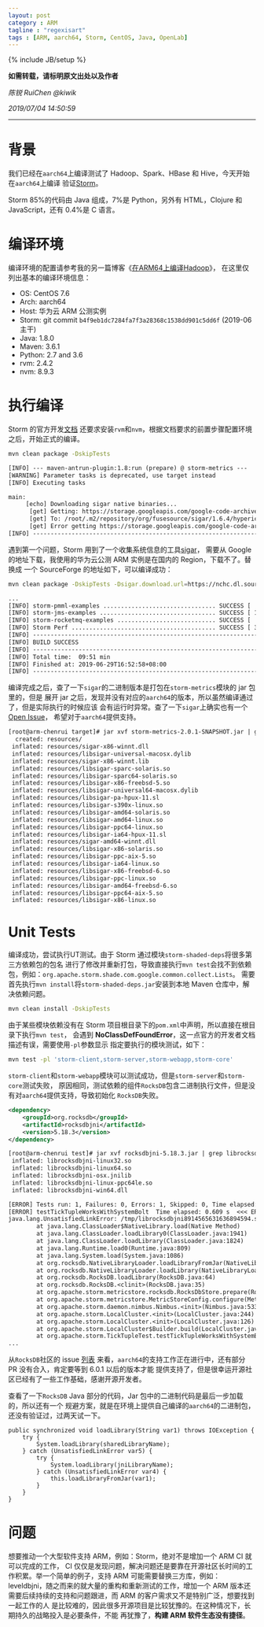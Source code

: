 ```yaml
---
layout: post
category : ARM
tagline : "regexisart"
tags : [ARM, aarch64, Storm, CentOS, Java, OpenLab]
---
```

{% include JB/setup %}

**如需转载，请标明原文出处以及作者**

*陈锐 RuiChen @kiwik*

*2019/07/04 14:50:59*

----------

# 背景 #

我们已经在`aarch64`上编译测试了 Hadoop、Spark、HBase 和 Hive，今天开始在`aarch64`上编译
验证[Storm](https://github.com/apache/storm)。

Storm 85%的代码由 Java 组成，7%是 Python，另外有 HTML，Clojure 和 JavaScript，还有
0.4%是 C 语言。

# 编译环境 #

编译环境的配置请参考我的另一篇博客《[在ARM64上编译Hadoop](https://kiwik.github.io/arm/2019/05/20/%E5%9C%A8-ARM64-%E4%B8%8A%E7%BC%96%E8%AF%91-Hadoop)》，
在这里仅列出基本的编译环境信息：

- OS: CentOS 7.6
- Arch: aarch64
- Host: 华为云 ARM 公测实例
- Storm: git commit `b4f9eb1dc7284fa7f3a28368c1538dd901c5dd6f` (2019-06主干)
- Java: 1.8.0
- Maven: 3.6.1
- Python: 2.7 and 3.6
- rvm: 2.4.2
- nvm: 8.9.3

# 执行编译 #

Storm 的官方开发[文档](https://github.com/apache/storm/blob/master/DEVELOPER.md#build-the-code-and-run-the-tests)
还要求安装`rvm`和`nvm`，根据文档要求的前置步骤配置环境之后，开始正式的编译。

```bash
mvn clean package -DskipTests
```
```txt
[INFO] --- maven-antrun-plugin:1.8:run (prepare) @ storm-metrics ---
[WARNING] Parameter tasks is deprecated, use target instead
[INFO] Executing tasks

main:
     [echo] Downloading sigar native binaries...
      [get] Getting: https://storage.googleapis.com/google-code-archive-downloads/v2/code.google.com/magelan/hyperic-sigar-1.6.4.zip
      [get] To: /root/.m2/repository/org/fusesource/sigar/1.6.4/hyperic-sigar-1.6.4.zip
      [get] Error getting https://storage.googleapis.com/google-code-archive-downloads/v2/code.google.com/magelan/hyperic-sigar-1.6.4.zip to /root/.m2/repository/org/fusesource/sigar/1.6.4/hyperic-sigar-1.6.4.zip
[INFO] ------------------------------------------------------------------------
```

遇到第一个问题，Storm 用到了一个收集系统信息的工具[sigar](https://github.com/hyperic/sigar)，
需要从 Google 的地址下载，我使用的华为云公测 ARM 实例是在国内的 Region，下载不了。替换成
一个 SourceForge 的地址如下，可以编译成功：

```bash
mvn clean package -DskipTests -Dsigar.download.url=https://nchc.dl.sourceforge.net/project/sigar/sigar/1.6/hyperic-sigar-1.6.4.zip
```
```txt
...
[INFO] storm-pmml-examples ................................ SUCCESS [  1.505 s]
[INFO] storm-jms-examples ................................. SUCCESS [ 16.925 s]
[INFO] storm-rocketmq-examples ............................ SUCCESS [  1.869 s]
[INFO] Storm Perf ......................................... SUCCESS [ 32.079 s]
[INFO] ------------------------------------------------------------------------
[INFO] BUILD SUCCESS
[INFO] ------------------------------------------------------------------------
[INFO] Total time:  09:51 min
[INFO] Finished at: 2019-06-29T16:52:58+08:00
[INFO] ------------------------------------------------------------------------
```

编译完成之后，查了一下`sigar`的二进制版本是打包在`storm-metrics`模块的 jar 包里的，但是
展开 jar 之后，发现并没有对应的`aarch64`的版本，所以虽然编译通过了，但是实际执行的时候应该
会有运行时异常。查了一下`sigar`上确实也有一个[Open Issue](https://github.com/hyperic/sigar/issues/104)，
希望对于`aarch64`提供支持。

```txt
[root@arm-chenrui target]# jar xvf storm-metrics-2.0.1-SNAPSHOT.jar | grep resources
  created: resources/
 inflated: resources/sigar-x86-winnt.dll
 inflated: resources/libsigar-universal-macosx.dylib
 inflated: resources/sigar-x86-winnt.lib
 inflated: resources/libsigar-sparc-solaris.so
 inflated: resources/libsigar-sparc64-solaris.so
 inflated: resources/libsigar-x86-freebsd-5.so
 inflated: resources/libsigar-universal64-macosx.dylib
 inflated: resources/libsigar-pa-hpux-11.sl
 inflated: resources/libsigar-s390x-linux.so
 inflated: resources/libsigar-amd64-solaris.so
 inflated: resources/libsigar-amd64-linux.so
 inflated: resources/libsigar-ppc64-linux.so
 inflated: resources/libsigar-ia64-hpux-11.sl
 inflated: resources/sigar-amd64-winnt.dll
 inflated: resources/libsigar-x86-solaris.so
 inflated: resources/libsigar-ppc-aix-5.so
 inflated: resources/libsigar-ia64-linux.so
 inflated: resources/libsigar-x86-freebsd-6.so
 inflated: resources/libsigar-ppc-linux.so
 inflated: resources/libsigar-amd64-freebsd-6.so
 inflated: resources/libsigar-ppc64-aix-5.so
 inflated: resources/libsigar-x86-linux.so
```

# Unit Tests #

编译成功，尝试执行UT测试。由于 Storm 通过模块`storm-shaded-deps`将很多第三方依赖包的包名
进行了修改并重新打包，导致直接执行`mvn test`会找不到依赖包，例如：`org.apache.storm.shade.com.google.common.collect.Lists`。
需要首先执行`mvn install`将`storm-shaded-deps.jar`安装到本地 Maven 仓库中，解决依赖问题。

```bash
mvn clean install -DskipTests
```

由于某些模块依赖没有在 Storm 项目根目录下的`pom.xml`中声明，所以直接在根目录下执行`mvn test`，
会遇到 **NoClassDefFoundError**，这一点官方的开发者文档描述有误，需要使用`-pl`参数显示
指定要执行的模块测试，如下：

```bash
mvn test -pl 'storm-client,storm-server,storm-webapp,storm-core'
```

`storm-client`和`storm-webapp`模块可以测试成功，但是`storm-server`和`storm-core`测试失败，
原因相同，测试依赖的组件`RocksDB`包含二进制执行文件，但是没有对`aarch64`提供支持，导致初始化
`RocksDB`失败。

```xml
<dependency>
    <groupId>org.rocksdb</groupId>
    <artifactId>rocksdbjni</artifactId>
    <version>5.18.3</version>
</dependency>
```
```txt
[root@arm-chenrui test]# jar xvf rocksdbjni-5.18.3.jar | grep librocksdbjni
 inflated: librocksdbjni-linux32.so
 inflated: librocksdbjni-linux64.so
 inflated: librocksdbjni-osx.jnilib
 inflated: librocksdbjni-linux-ppc64le.so
 inflated: librocksdbjni-win64.dll
```
```txt
[ERROR] Tests run: 1, Failures: 0, Errors: 1, Skipped: 0, Time elapsed: 0.609 s <<< FAILURE! - in org.apache.storm.TickTupleTest
[ERROR] testTickTupleWorksWithSystemBolt  Time elapsed: 0.609 s  <<< ERROR!
java.lang.UnsatisfiedLinkError: /tmp/librocksdbjni8914565631636894594.so: /tmp/librocksdbjni8914565631636894594.so: cannot open shared object file: No such file or directory (Possible cause: can't load AMD 64-bit .so on a AARCH64-bit platform)
        at java.lang.ClassLoader$NativeLibrary.load(Native Method)
        at java.lang.ClassLoader.loadLibrary0(ClassLoader.java:1941)
        at java.lang.ClassLoader.loadLibrary(ClassLoader.java:1824)
        at java.lang.Runtime.load0(Runtime.java:809)
        at java.lang.System.load(System.java:1086)
        at org.rocksdb.NativeLibraryLoader.loadLibraryFromJar(NativeLibraryLoader.java:78)
        at org.rocksdb.NativeLibraryLoader.loadLibrary(NativeLibraryLoader.java:56)
        at org.rocksdb.RocksDB.loadLibrary(RocksDB.java:64)
        at org.rocksdb.RocksDB.<clinit>(RocksDB.java:35)
        at org.apache.storm.metricstore.rocksdb.RocksDbStore.prepare(RocksDbStore.java:67)
        at org.apache.storm.metricstore.MetricStoreConfig.configure(MetricStoreConfig.java:33)
        at org.apache.storm.daemon.nimbus.Nimbus.<init>(Nimbus.java:533)
        at org.apache.storm.LocalCluster.<init>(LocalCluster.java:244)
        at org.apache.storm.LocalCluster.<init>(LocalCluster.java:126)
        at org.apache.storm.LocalCluster$Builder.build(LocalCluster.java:1234)
        at org.apache.storm.TickTupleTest.testTickTupleWorksWithSystemBolt(TickTupleTest.java:64)
...
```

从`RocksDB`社区的 issue [列表](https://github.com/facebook/rocksdb/search?q=aarch64&type=Issues)
来看，`aarch64`的支持工作正在进行中，还有部分 PR 没有合入，肯定要等到 6.0.1 以后的版本才能
提供支持了，但是很幸运开源社区已经有了一些工作基础，感谢开源开发者。

查看了一下`RocksDB` Java 部分的代码，Jar 包中的二进制代码是最后一步加载的，所以还有一个
规避方案，就是在环境上提供自己编译的`aarch64`的二进制包，还没有验证过，过两天试一下。

```
public synchronized void loadLibrary(String var1) throws IOException {
    try {
        System.loadLibrary(sharedLibraryName);
    } catch (UnsatisfiedLinkError var5) {
        try {
            System.loadLibrary(jniLibraryName);
        } catch (UnsatisfiedLinkError var4) {
            this.loadLibraryFromJar(var1);
        }
    }
}
```

# 问题 #

想要推动一个大型软件支持 ARM，例如：Storm，绝对不是增加一个 ARM CI 就可以完成的工作，
CI 仅仅是发现问题，解决问题还是要靠在开源社区长时间的工作积累。举一个简单的例子，支持 ARM
可能需要替换三方库，例如：leveldbjni，随之而来的就大量的重构和重新测试的工作，增加一个 ARM
版本还需要后续持续的支持和问题跟进，而 ARM 的客户需求又不是特别广泛，想要找到一起工作的人
是比较难的，因此很多开源项目是比较犹豫的。在这种情况下，长期持久的战略投入是必要条件，不能
再犹豫了，**构建 ARM 软件生态没有捷径**。

